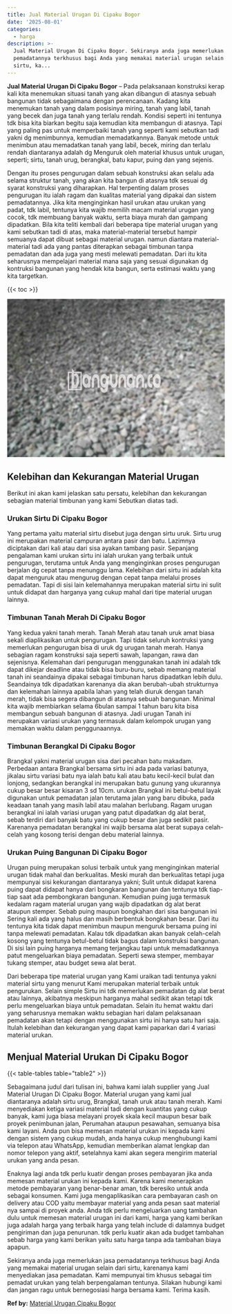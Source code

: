 ```yaml
---
title: Jual Material Urugan Di Cipaku Bogor
date: '2025-08-01'
categories:
  - harga
description: >-
  Jual Material Urugan Di Cipaku Bogor. Sekiranya anda juga memerlukan jasa
  pemadatannya terkhusus bagi Anda yang memakai material urugan selain dari
  sirtu, ka...
---
```


**Jual Material Urugan Di Cipaku Bogor** – Pada pelaksanaan konstruksi kerap kali kita menemukan situasi tanah yang akan dibangun di atasnya sebuah bangunan tidak sebagaimana dengan perencanaan. Kadang kita menemukan tanah yang dalam posisinya miring, tanah yang labil, tanah yang becek dan juga tanah yang terlalu rendah. Kondisi seperti ini tentunya tdk bisa kita biarkan begitu saja kemudian kita membangun di atasnya. Tapi yang paling pas untuk memperbaiki tanah yang seperti kami sebutkan tadi yakni dg menimbunnya, kemudian memadatkannya. Banyak metode untuk menimbun atau memadatkan tanah yang labil, becek, miring dan terlalu rendah diantaranya adalah dg Menguruk oleh material khusus untuk urugan, seperti; sirtu, tanah urug, berangkal, batu kapur, puing dan yang sejenis.

Dengan itu proses pengurugan dalam sebuah konstruksi akan selalu ada selama struktur tanah, yang akan kita bangun di atasnya tdk sesuai dg syarat konstruksi yang diharapkan. Hal terpenting dalam proses pengurugan itu ialah ragam dan kualitas material yang dipakai dan sistem pemadatannya. Jika kita menginginkan hasil urukan atau urukan yang padat, tdk labil, tentunya kita wajib memilih macam material urugan yang cocok, tdk membuang banyak waktu, serta biaya murah dan gampang dipadatkan. Bila kita teliti kembali dari beberapa tipe material urugan yang kami sebutkan tadi di atas, maka material-material tersebut hampir semuanya dapat dibuat sebagai material urugan. namun diantara material-material tadi ada yang pantas diterapkan sebagai timbunan tanpa pemadatan dan ada juga yang mesti melewati pemadatan. Dari itu kita seharusnya mempelajari material mana saja yang sesuai digunakan dg kontruksi bangunan yang hendak kita bangun, serta estimasi waktu yang kita targetkan.

{{< toc >}}

![Jual Material Urugan Di Cipaku Bogor](/images/jual-urugan-10.png)

## Kelebihan dan Kekurangan Material Urugan

Berikut ini akan kami jelaskan satu persatu, kelebihan dan kekurangan sebagian material timbunan yang kami Sebutkan diatas tadi.

### Urukan Sirtu Di Cipaku Bogor

Yang pertama yaitu material sirtu disebut juga dengan sirtu uruk. Sirtu urug ini merupakan material campuran antara pasir dan batu. Lazimnya diciptakan dari kali atau dari sisa ayakan tambang pasir. Sepanjang pengalaman kami urukan sirtu ini ialah urukan yang terbaik untuk pengurugan, terutama untuk Anda yang menginginkan proses pengurugan berjalan dg cepat tanpa menunggu lama. Kelebihan dari sirtu ini adalah kita dapat menguruk atau mengurug dengan cepat tanpa melalui proses pemadatan. Tapi di sisi lain kelemahannya merupakan material sirtu ini sulit untuk didapat dan harganya yang cukup mahal dari tipe material urugan lainnya.

### Timbunan Tanah Merah Di Cipaku Bogor

Yang kedua yakni tanah merah. Tanah Merah atau tanah uruk amat biasa sekali diaplikasikan untuk pengurugan. Tapi tidak seluruh kontruksi yang memerlukan pengurugan bisa di uruk dg urugan tanah merah. Hanya sebagian ragam konstruksi saja seperti sawah, lapangan, rawa dan sejenisnya. Kelemahan dari pengurugan menggunakan tanah ini adalah tdk dapat dikejar deadline atau tidak bisa buru-buru, sebab memang material tanah ini seandainya dipakai sebagai timbunan harus dipadatkan lebih dulu. Seandainya tdk dipadatkan karenanya dia akan berubah-ubah strukturnya dan kelemahan lainnya apabila lahan yang telah diuruk dengan tanah merah, tidak bisa segera dibangun di atasnya sebuah bangunan. Minimal kita wajib membiarkan selama 6bulan sampai 1 tahun baru kita bisa membangun sebuah bangunan di atasnya. Jadi urugan Tanah ini merupakan variasi urukan yang termasuk dalam kelompok urugan yang memakan waktu dalam penggunaannya.

### Timbunan Berangkal Di Cipaku Bogor

Brangkal yakni material urugan sisa dari pecahan batu makadam. Perbedaan antara Brangkal bersama sirtu ini ada pada variasi batunya, jikalau sirtu variasi batu nya ialah batu kali atau batu kecil-kecil bulat dan lonjong, sedangkan berangkal ini merupakan batu gunung yang ukurannya cukup besar besar kisaran 3 sd 10cm. urukan Brangkal ini betul-betul layak digunakan untuk pemadatan jalan terutama jalan yang baru dibuka, pada keadaan tanah yang masih labil atau malahan berlubang. Ragam urugan berangkal ini ialah variasi urugan yang patut dipadatkan dg alat berat, sebab terdiri dari banyak batu yang cukup besar dan juga sedikit pasir. Karenanya pemadatan berangkal ini wajib bersama alat berat supaya celah-celah yang kosong terisi dengan debu material lainnya.

### Urukan Puing Bangunan Di Cipaku Bogor

Urugan puing merupakan solusi terbaik untuk yang menginginkan material urugan tidak mahal dan berkualitas. Meski murah dan berkualitas tetapi juga mempunyai sisi kekurangan diantaranya yakni; Sulit untuk didapat karena puing dapat didapat hanya dari bongkaran bangunan dan tentunya tdk tiap-tiap saat ada pembongkaran bangunan. Kemudian puing juga termasuk kedalam ragam material urugan yang wajib dipadatkan dg alat berat ataupun stemper. Sebab puing maupun bongkahan dari sisa bangunan ini Sering kali ada yang halus dan masih berbentuk bongkahan besar. Dari itu tentunya kita tidak dapat menimbun maupun menguruk bersama puing ini tanpa melewati pemadatan. Kalau tdk dipadatkan akan banyak celah-celah kosong yang tentunya betul-betul tidak bagus dalam konstruksi bangunan. Di sisi lain puing harganya memang terjangkau tapi untuk memadatkannya patut mengeluarkan biaya pemadatan. Seperti sewa stemper, membayar tukang stemper, atau budget sewa alat berat.

Dari beberapa tipe material urugan yang Kami uraikan tadi tentunya yakni material sirtu yang menurut Kami merupakan material terbaik untuk pengurukan. Selain simple Sirtu ini tdk memerlukan pemadatan dg alat berat atau lainnya, akibatnya meskipun harganya mahal sedikit akan tetapi tdk perlu mengeluarkan biaya untuk pemadatan. Selain itu hemat waktu dari yang seharusnya memakan waktu sebagian hari dalam pelaksanaan pemadatan akan tetapi dengan menggunakan sirtu ini hanya satu hari saja. Itulah kelebihan dan kekurangan yang dapat kami paparkan dari 4 variasi material urukan.

## Menjual Material Urukan Di Cipaku Bogor

{{< table-tables table="table2" >}}

Sebagaimana judul dari tulisan ini, bahwa kami ialah supplier yang Jual Material Urugan Di Cipaku Bogor. Material urugan yang kami jual diantaranya adalah sirtu urug, Brangkal, tanah uruk atau tanah merah. Kami menyediakan ketiga variasi material tadi dengan kuantitas yang cukup banyak, kami juga biasa melayani proyek skala kecil maupun besar baik proyek penimbunan jalan, Perumahan ataupun pesawahan, semuanya bisa kami layani. Anda pun bisa memesan material urukan ini kepada kami dengan sistem yang cukup mudah, anda hanya cukup menghubungi kami via telepon atau WhatsApp, kemudian memberikan alamat lengkap dan nomor telepon yang aktif, setelahnya kami akan segera mengirim material urukan yang anda pesan.

Enaknya lagi anda tdk perlu kuatir dengan proses pembayaran jika anda memesan material urukan ini kepada kami. Karena kami menerapkan metode pembayaran yang benar-benar aman, tdk beresiko untuk anda sebagai konsumen. Kami juga mengaplikasikan cara pembayaran cash on delivery atau COD yaitu membayar material yang anda pesan saat material nya sampai di proyek anda. Anda tdk perlu mengeluarkan uang tambahan dulu untuk memesan material urugan ini dari kami, harga yang kami berikan juga adalah harga yang terbaik harga yang telah include di dalamnya budget pengiriman dan juga penurunan. tdk perlu kuatir akan ada budget tambahan sebab harga yang kami berikan yaitu satu harga tanpa ada tambahan biaya apapun.

Sekiranya anda juga memerlukan jasa pemadatannya terkhusus bagi Anda yang memakai material urugan selain dari sirtu, karenanya kami menyediakan jasa pemadatan. Kami mempunyai tim khusus sebagai tim pemadat urukan yang telah berpengalaman tentunya. Silakan hubungi kami dan jangan ragu untuk bernegosiasi harga bersama kami. Terima kasih.

**Ref by:** [Material Urugan Cipaku Bogor](https://id.wikipedia.org/wiki/Material)
